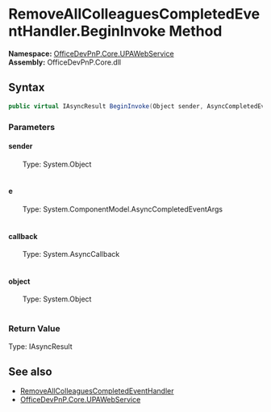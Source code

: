 # RemoveAllColleaguesCompletedEventHandler.BeginInvoke Method  
  

**Namespace:** [OfficeDevPnP.Core.UPAWebService](OfficeDevPnP.Core.UPAWebService.md)  
**Assembly:** OfficeDevPnP.Core.dll  
## Syntax
```C#
public virtual IAsyncResult BeginInvoke(Object sender, AsyncCompletedEventArgs e, AsyncCallback callback, Object object)
```
### Parameters
#### sender  
&emsp;&emsp;Type: System.Object  
&emsp;&emsp;  

  

#### e  
&emsp;&emsp;Type: System.ComponentModel.AsyncCompletedEventArgs  
&emsp;&emsp;  

  

#### callback  
&emsp;&emsp;Type: System.AsyncCallback  
&emsp;&emsp;  

  

#### object  
&emsp;&emsp;Type: System.Object  
&emsp;&emsp;  

  

### Return Value
Type: IAsyncResult  

## See also
- [RemoveAllColleaguesCompletedEventHandler](OfficeDevPnP.Core.UPAWebService.RemoveAllColleaguesCompletedEventHandler.md) 
- [OfficeDevPnP.Core.UPAWebService](OfficeDevPnP.Core.UPAWebService.md) 
